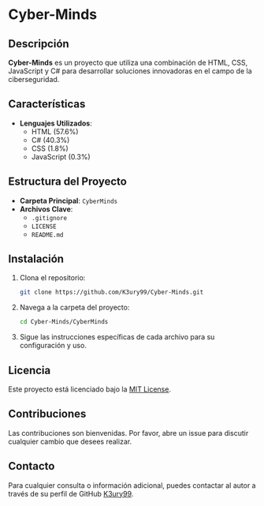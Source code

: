 # Cyber-Minds

## Descripción
**Cyber-Minds** es un proyecto que utiliza una combinación de HTML, CSS, JavaScript y C# para desarrollar soluciones innovadoras en el campo de la ciberseguridad.
 
## Características
- **Lenguajes Utilizados**: 
  - HTML (57.6%)
  - C# (40.3%)
  - CSS (1.8%)
  - JavaScript (0.3%)
 
## Estructura del Proyecto
- **Carpeta Principal**: `CyberMinds`
- **Archivos Clave**:
  - `.gitignore`
  - `LICENSE`
  - `README.md`
 
## Instalación
1. Clona el repositorio:
    ```bash
    git clone https://github.com/K3ury99/Cyber-Minds.git
    ```
2. Navega a la carpeta del proyecto:
    ```bash
    cd Cyber-Minds/CyberMinds
    ```
3. Sigue las instrucciones específicas de cada archivo para su configuración y uso.
 
## Licencia
Este proyecto está licenciado bajo la [MIT License](./LICENSE).
 
## Contribuciones
Las contribuciones son bienvenidas. Por favor, abre un issue para discutir cualquier cambio que desees realizar.
 
## Contacto
Para cualquier consulta o información adicional, puedes contactar al autor a través de su perfil de GitHub [K3ury99](https://github.com/K3ury99).
